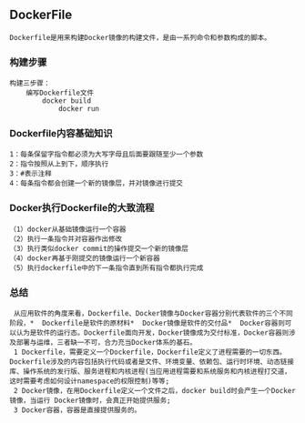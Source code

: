 ## DockerFile

    Dockerfile是用来构建Docker镜像的构建文件，是由一系列命令和参数构成的脚本。
    
### 构建步骤

    构建三步骤：
        编写Dockerfile文件
        	docker build
        		docker run
        		
### Dockerfile内容基础知识

    1：每条保留字指令都必须为大写字母且后面要跟随至少一个参数
    2：指令按照从上到下，顺序执行
    3：#表示注释
    4：每条指令都会创建一个新的镜像层，并对镜像进行提交
    
### Docker执行Dockerfile的大致流程

    （1）docker从基础镜像运行一个容器
    （2）执行一条指令并对容器作出修改
    （3）执行类似docker commit的操作提交一个新的镜像层
    （4）docker再基于刚提交的镜像运行一个新容器
    （5）执行dockerfile中的下一条指令直到所有指令都执行完成
    
### 总结

     从应用软件的角度来看，Dockerfile、Docker镜像与Docker容器分别代表软件的三个不同阶段，*  Dockerfile是软件的原材料*  Docker镜像是软件的交付品*  Docker容器则可以认为是软件的运行态。Dockerfile面向开发，Docker镜像成为交付标准，Docker容器则涉及部署与运维，三者缺一不可，合力充当Docker体系的基石。
     1 Dockerfile，需要定义一个Dockerfile，Dockerfile定义了进程需要的一切东西。Dockerfile涉及的内容包括执行代码或者是文件、环境变量、依赖包、运行时环境、动态链接库、操作系统的发行版、服务进程和内核进程(当应用进程需要和系统服务和内核进程打交道，这时需要考虑如何设计namespace的权限控制)等等; 
     2 Docker镜像，在用Dockerfile定义一个文件之后，docker build时会产生一个Docker镜像，当运行 Docker镜像时，会真正开始提供服务; 
     3 Docker容器，容器是直接提供服务的。  